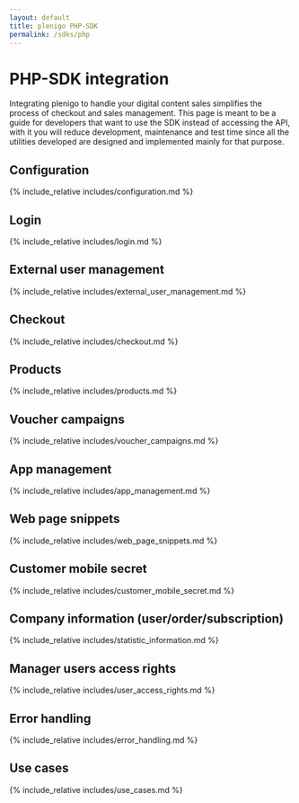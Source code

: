 ```yaml
---
layout: default
title: plenigo PHP-SDK
permalink: /sdks/php
---
```


# PHP-SDK integration

Integrating plenigo to handle your digital content sales simplifies the process of checkout and sales management. This page is meant to be a guide for 
developers that want to use the SDK instead of accessing the API, with it you will reduce development, maintenance and test time since all the utilities 
developed are designed and implemented mainly for that purpose.
 
## Configuration

{% include_relative includes/configuration.md %}

## Login
   
{% include_relative includes/login.md %}

## External user management
   
{% include_relative includes/external_user_management.md %}

## Checkout
   
{% include_relative includes/checkout.md %}

## Products
   
{% include_relative includes/products.md %}

## Voucher campaigns
   
{% include_relative includes/voucher_campaigns.md %}

## App management
   
{% include_relative includes/app_management.md %}

## Web page snippets
   
{% include_relative includes/web_page_snippets.md %}

## Customer mobile secret
   
{% include_relative includes/customer_mobile_secret.md %}

## Company information (user/order/subscription)
   
{% include_relative includes/statistic_information.md %}

## Manager users access rights
   
{% include_relative includes/user_access_rights.md %}

## Error handling
   
{% include_relative includes/error_handling.md %}

## Use cases
   
{% include_relative includes/use_cases.md %}